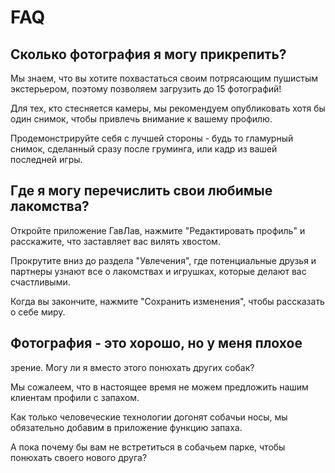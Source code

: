 # FAQ

## Сколько фотография я могу прикрепить?

Мы знаем, что вы хотите похвастаться своим потрясающим пушистым
экстерьером, поэтому позволяем загрузить до 15 фотографий!

Для тех, кто стесняется камеры, мы рекомендуем опубликовать хотя бы
один снимок, чтобы привлечь внимание к вашему профилю.

Продемонстрируйте себя с лучшей стороны - будь то гламурный снимок,
сделанный сразу после груминга, или кадр из вашей последней игры.

## Где я могу перечислить свои любимые лакомства?
Откройте приложение ГавЛав, нажмите "Редактировать
профиль" и расскажите, что заставляет вас вилять
хвостом.

Прокрутите вниз до раздела "Увлечения", где
потенциальные друзья и партнеры узнают все о лакомствах
и игрушках, которые делают вас счастливыми.

Когда вы закончите, нажмите "Сохранить изменения",
чтобы рассказать о себе миру.

## Фотография - это хорошо, но у меня плохое
зрение. Могу ли я вместо этого понюхать других 
собак?

Мы сожалеем, что в настоящее время не можем
предложить нашим клиентам профили с запахом.

Как только человеческие технологии догонят
собачьи носы, мы обязательно добавим в приложение
функцию запаха.

А пока почему бы вам не встретиться в собачьем
парке, чтобы понюхать своего нового друга?
